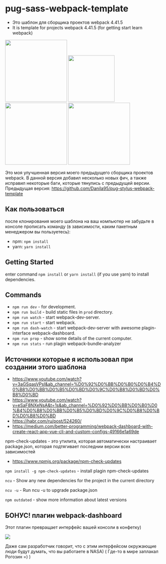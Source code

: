 # pug-sass-webpack-template

 - Это  шаблон для сборщика проектов webpack 4.41.5
 - It is template for projects webpack 4.41.5 (for getting start learn webpack)

<div>
	<a href="https://webpack.js.org"><img width="200" heigth="200" src="https://webpack.js.org/assets/icon-square-big.svg"></a>
	<a href="https://sass-lang.com/"><img src="https://sass-lang.com/assets/img/logos/logo-b6e1ef6e.svg" height="150"></a>
	<a href="https://pugjs.org/api/getting-started.html"><img src="https://cdn.rawgit.com/pugjs/pug-logo/eec436cee8fd9d1726d7839cbe99d1f694692c0c/SVG/pug-final-logo-_-colour-128.svg" height="200"></a>
	<a href="https://babeljs.io/"><img src="https://cdn.worldvectorlogo.com/logos/babel-10.svg" height="200"></a>
</div>

Это моя улучшенная версия моего предыдущего сборщика проектов webpack. В данной версия добавил несколько новых фич, а также исправил некоторые баги, которые тянулись с предыдущей версии. 
Предыдущая версия: https://github.com/Danila95/pug-stylus-webpack-template

## Как пользоваться

после клонирования моего шаблона на ваш компьютер не забудьте в консоле прописать команду (в зависимости, каким пакетным менеджером вы пользуетесь):
 - npm: `npm install`
 - yarn: `yarn install`

 ## Getting Started
enter command `npm install` or `yarn install` (if you use yarn) to install dependencies.

## Commands

- `npm run dev` - for development.
- `npm run build` - build static files in `prod` directory.
- `npm run watch` - start webpack-dev-server.
- `npm run start` - start webpack.
- `npm run dash-watch` - start webpack-dev-server with awesome plagin-interface webpack-dashboard.
- `npm run prop` - show some details of the current computer.
- `npm run stats` - run plagin webpack-bundle-analyzer

## Источники которые я использовал при создании этого шаблона

 - https://www.youtube.com/watch?v=3aGSqasVPsI&ab_channel=%D0%92%D0%BB%D0%B0%D0%B4%D0%B8%D0%BB%D0%B5%D0%BD%D0%9C%D0%B8%D0%BD%D0%B8%D0%BD
 - https://www.youtube.com/watch?v=eSaF8NXeNsA&t=1s&ab_channel=%D0%92%D0%BB%D0%B0%D0%B4%D0%B8%D0%BB%D0%B5%D0%BD%D0%9C%D0%B8%D0%BD%D0%B8%D0%BD
 - https://habr.com/ru/post/524260/
 - https://medium.com/better-programming/webpack-dashboard-with-create-react-app-vue-cli-and-custom-configs-49166e1a69de

 
  npm-check-updates - это утилита, которая автоматически настраивает package.json, которая подтягивает последнии версии всех зависимостей
 - https://www.npmjs.org/package/npm-check-updates
 
 `npm install -g npm-check-updates` - install plagin npm-check-updates

 `ncu` - Show any new dependencies for the project in the current directory
 
 `ncu -u` - Run ncu -u to upgrade package.json
 
 `npm outdated` - show more information about latest versions


 ## БОНУС! плагин webpack-dashboard

 Этот плагин превращает интерфейс вашей консоли в конфетку)

 <img src="https://camo.githubusercontent.com/168acfe4997e36655568a8ae6a6c08eb65f25073a58cf560aeeae1eb91d3fcc8/687474703a2f2f692e696d6775722e636f6d2f714c3664584a642e706e67"> 

 Даже сам разработчик говорит, что с этим интерфейсом окружающие люди будут думать, что вы работаете в NASA) ( Где-то в мире заплакал Рогозин =) )
